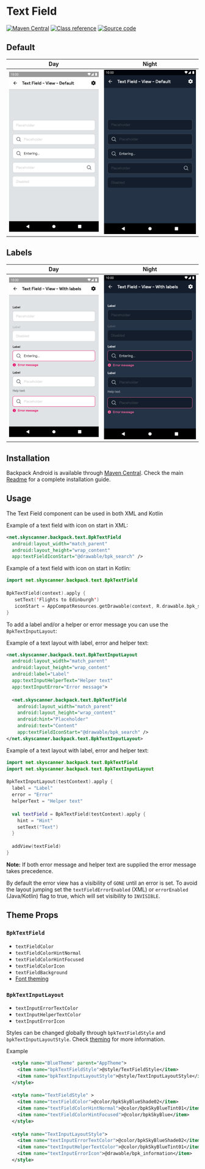# Text Field

[![Maven Central](https://img.shields.io/maven-central/v/net.skyscanner.backpack/backpack-android)](https://search.maven.org/artifact/net.skyscanner.backpack/backpack-android)
[![Class reference](https://img.shields.io/badge/Class%20reference-Android-blue)](https://backpack.github.io/android/Backpack/net.skyscanner.backpack.textfield)
[![Source code](https://img.shields.io/badge/Source%20code-GitHub-lightgrey)](https://github.com/Skyscanner/backpack-android/tree/main/Backpack/src/main/java/net/skyscanner/backpack/textfield)

## Default

| Day | Night |
| --- | --- |
| ![TextField component](https://raw.githubusercontent.com/Skyscanner/backpack-android/main/docs/view/TextField/screenshots/default.png) |![TextField component - dark mode](https://raw.githubusercontent.com/Skyscanner/backpack-android/main/docs/view/TextField/screenshots/default_dm.png) |

## Labels

| Day | Night |
| --- | --- |
| ![Labels TextField component](https://raw.githubusercontent.com/Skyscanner/backpack-android/main/docs/view/TextField/screenshots/labels.png) |![Labels TextField component - dark mode](https://raw.githubusercontent.com/Skyscanner/backpack-android/main/docs/view/TextField/screenshots/labels_dm.png) |

## Installation

Backpack Android is available through [Maven Central](https://search.maven.org/artifact/net.skyscanner.backpack/backpack-android). Check the main [Readme](https://github.com/skyscanner/backpack-android#installation) for a complete installation guide.

## Usage

The Text Field component can be used in both XML and Kotlin

Example of a text field with icon on start in XML:

```xml
<net.skyscanner.backpack.text.BpkTextField
  android:layout_width="match_parent"
  android:layout_height="wrap_content"
  app:textFieldIconStart="@drawable/bpk_search" />
```

Example of a text field with icon on start in Kotlin:

```Kotlin
import net.skyscanner.backpack.text.BpkTextField

BpkTextField(context).apply {
   setText('Flights to Edinburgh')
   iconStart = AppCompatResources.getDrawable(context, R.drawable.bpk_search)
}
```

To add a label and/or a helper or error message you can use the `BpkTextInputLayout`:

Example of a text layout with label, error and helper text:

```xml
<net.skyscanner.backpack.text.BpkTextInputLayout
  android:layout_width="match_parent"
  android:layout_height="wrap_content"
  android:label="Label"
  app:textInputHelperText="Helper text"
  app:textInputError="Error message">

  <net.skyscanner.backpack.text.BpkTextField
    android:layout_width="match_parent"
    android:layout_height="wrap_content"
    android:hint="Placeholder"
    android:text="Content"
    app:textFieldIconStart="@drawable/bpk_search" />
</net.skyscanner.backpack.text.BpkTextInputLayout>
```

Example of a text layout with label, error and helper text:

```Kotlin
import net.skyscanner.backpack.text.BpkTextField
import net.skyscanner.backpack.text.BpkTextInputLayout

BpkTextInputLayout(testContext).apply {
  label = "Label"
  error = "Error"
  helperText = "Helper text"

  val textField = BpkTextField(testContext).apply {
    hint = "Hint"
    setText("Text")
  }

  addView(textField)
}
```

**Note:** If both error message and helper text are supplied the error message takes precedence.

By default the error view has a visibility of `GONE` until an error is set. To avoid the layout jumping set the `textFieldErrorEnabled` (XML) or `errorEnabled` (Java/Kotlin) flag to true, which will set visibility to `INVISIBLE`.

## Theme Props

### `BpkTextField`
- `textFieldColor`
- `textFieldColorHintNormal`
- `textFieldColorHintFocused`
- `textFieldColorIcon`
- `textFieldBackground`
- [Font theming](https://github.com/Skyscanner/backpack-android/blob/main/docs/view/Text/README.md)

### `BpkTextInputLayout`
- `textInputErrorTextColor`
- `textInputHelperTextColor`
- `textInputErrorIcon`

Styles can be changed globally through `bpkTextFieldStyle` and `bpkTextInputLayoutStyle`. Check [theming](https://github.com/Skyscanner/backpack-android/blob/main/docs/view/THEMING.md) for more information.

Example

```xml
  <style name="BlueTheme" parent="AppTheme">
    <item name="bpkTextFieldStyle">@style/TextFieldStyle</item>
    <item name="bpkTextInputLayoutStyle">@style/TextInputLayoutStyle</item>
  </style>

  <style name="TextFieldStyle" >
    <item name="textFieldColor">@color/bpkSkyBlueShade02</item>
    <item name="textFieldColorHintNormal">@color/bpkSkyBlueTint01</item>
    <item name="textFieldColorHintFocused">@color/bpkSkyBlue</item>
  </style>

  <style name="TextInputLayoutStyle">
    <item name="textInputErrorTextColor">@color/bpkSkyBlueShade02</item>
    <item name="textInputHelperTextColor">@color/bpkSkyBlueTint01</item>
    <item name="textInputErrorIcon">@drawable/bpk_information</item>
  </style>
```
